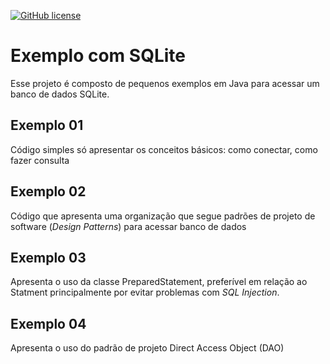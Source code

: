 [![GitHub license](https://img.shields.io/badge/license-MIT-blue.svg)](https://raw.githubusercontent.com/poo29004/java-of-empires/master/LICENSE)

# Exemplo com SQLite

Esse projeto é composto de pequenos exemplos em Java para acessar um banco de dados SQLite.



## Exemplo 01

Código simples só apresentar os conceitos básicos: como conectar, como fazer consulta



## Exemplo 02

Código que apresenta uma organização que segue padrões de projeto de software (*Design Patterns*) para acessar banco de dados



## Exemplo 03

Apresenta o uso da classe PreparedStatement, preferível em relação ao Statment principalmente por evitar problemas com *SQL Injection*.



## Exemplo 04

Apresenta o uso do padrão de projeto Direct Access Object (DAO)